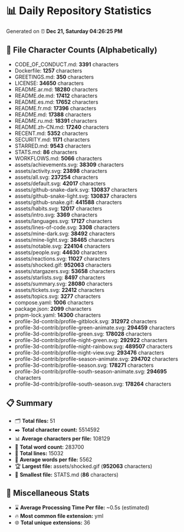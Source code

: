 # 📊 Daily Repository Statistics
Generated on ⏰ **Dec 21, Saturday 04:26:25 PM**

## 📂 File Character Counts (Alphabetically)
- CODE_OF_CONDUCT.md: **3391** characters
- Dockerfile: **1257** characters
- GREETINGS.md: **350** characters
- LICENSE: **34650** characters
- README.ar.md: **18280** characters
- README.de.md: **17412** characters
- README.es.md: **17652** characters
- README.fr.md: **17396** characters
- README.md: **17388** characters
- README.ru.md: **18391** characters
- README.zh-CN.md: **17240** characters
- RECENT.md: **5352** characters
- SECURITY.md: **1171** characters
- STARRED.md: **9543** characters
- STATS.md: **86** characters
- WORKFLOWS.md: **5066** characters
- assets/achievements.svg: **38309** characters
- assets/activity.svg: **23898** characters
- assets/all.svg: **237254** characters
- assets/default.svg: **42017** characters
- assets/github-snake-dark.svg: **130837** characters
- assets/github-snake-light.svg: **130837** characters
- assets/github-snake.gif: **441588** characters
- assets/habits.svg: **12017** characters
- assets/intro.svg: **3369** characters
- assets/languages.svg: **17127** characters
- assets/lines-of-code.svg: **3308** characters
- assets/mine-dark.svg: **38492** characters
- assets/mine-light.svg: **38465** characters
- assets/notable.svg: **224104** characters
- assets/people.svg: **44630** characters
- assets/reactions.svg: **11027** characters
- assets/shocked.gif: **952063** characters
- assets/stargazers.svg: **53658** characters
- assets/starlists.svg: **8497** characters
- assets/summary.svg: **28080** characters
- assets/tickets.svg: **22412** characters
- assets/topics.svg: **3277** characters
- compose.yaml: **1006** characters
- package.json: **2099** characters
- pnpm-lock.yaml: **14300** characters
- profile-3d-contrib/profile-gitblock.svg: **312972** characters
- profile-3d-contrib/profile-green-animate.svg: **294459** characters
- profile-3d-contrib/profile-green.svg: **178028** characters
- profile-3d-contrib/profile-night-green.svg: **292922** characters
- profile-3d-contrib/profile-night-rainbow.svg: **489507** characters
- profile-3d-contrib/profile-night-view.svg: **293476** characters
- profile-3d-contrib/profile-season-animate.svg: **294702** characters
- profile-3d-contrib/profile-season.svg: **178271** characters
- profile-3d-contrib/profile-south-season-animate.svg: **294695** characters
- profile-3d-contrib/profile-south-season.svg: **178264** characters

## 📋 Summary
- 🗂️ **Total files:** 51
- ✒️ **Total character count:** 5514592
- 📊 **Average characters per file:** 108129
- 📝 **Total word count:** 283700
- 🧾 **Total lines:** 15032
- 📐 **Average words per file:** 5562
- 🏆 **Largest file:** assets/shocked.gif (**952063** characters)
- 🥉 **Smallest file:** STATS.md (**86** characters)

## 🌟 Miscellaneous Stats
- ⌛ **Average Processing Time Per file:** ~0.5s (estimated)
- 🔥 **Most common file extension:** yml
- 🌐 **Total unique extensions:** 36
